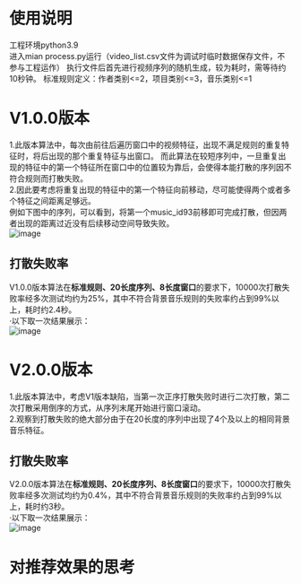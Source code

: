 # 使用说明
工程环境python3.9  
进入mian process.py运行（video_list.csv文件为调试时临时数据保存文件，不参与工程运作）
执行文件后首先进行视频序列的随机生成，较为耗时，需等待约10秒钟。
标准规则定义：作者类别<=2，项目类别<=3，音乐类别<=1
# V1.0.0版本
1.此版本算法中，每次由前往后遍历窗口中的视频特征，出现不满足规则的重复特征时，将后出现的那个重复特征与出窗口。
而此算法在较短序列中，一旦重复出现的特征中的第一个特征所在窗口中的位置较为靠后，会使得本能打散的序列因不符合规则而打散失败。  
2.因此要考虑将重复出现的特征中的第一个特征向前移动，尽可能使得两个或者多个特征之间距离足够远。  
例如下图中的序列，可以看到，将第一个music_id93前移即可完成打散，但因两者出现的距离过近没有后续移动空间导致失败。  
![image](https://user-images.githubusercontent.com/55337511/170055980-5ebd27dc-8e88-4b2b-92c4-b22a8b6bc934.png)
## 打散失败率
V1.0.0版本算法在**标准规则、20长度序列、8长度窗口**的要求下，10000次打散失败率经多次测试均约为25%，其中不符合背景音乐规则的失败率约占到99%以上，耗时约2.4秒。  
·以下取一次结果展示：  
![image](https://user-images.githubusercontent.com/55337511/170638622-bba0a23c-bfdd-40fc-9a1a-b3730173daea.png)
# V2.0.0版本
1.此版本算法中，考虑V1版本缺陷，当第一次正序打散失败时进行二次打散，第二次打散采用倒序的方式，从序列末尾开始进行窗口滚动。  
2.观察到打散失败的绝大部分由于在20长度的序列中出现了4个及以上的相同背景音乐特征。
## 打散失败率
V2.0.0版本算法在**标准规则、20长度序列、8长度窗口**的要求下，10000次打散失败率经多次测试均约为0.4%，其中不符合背景音乐规则的失败率约占到99%以上，耗时约3秒。  
·以下取一次结果展示：  
![image](https://user-images.githubusercontent.com/55337511/170635921-827432c7-c26a-4a06-bd36-35e8c9b5edaf.png)
# 对推荐效果的思考

